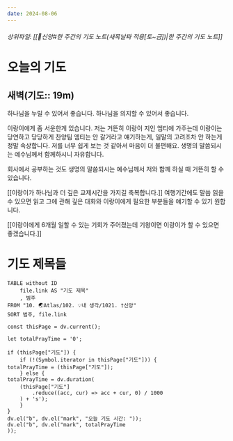 ```yaml
---
date: 2024-08-06
---
```

###### 상위파일: [[🧭신앙#한 주간의 기도 노트(새목날짜 적용[토~금])|한 주간의 기도 노트]]
# 오늘의 기도
## 새벽(기도:: 19m)
하나님을 누릴 수 있어서 좋습니다.
하나님을 의지할 수 있어서 좋습니다.

이랑이에게 좀 서운한게 있습니다. 저는 거뜬히 이랑이 지인 엠티에 가주는데 이랑이는 당연하고 당당하게 찬양팀 엠티는 안 갈거라고 얘기하는게, 일말의 고려조차 안 하는게 정말 속상합니다. 저를 너무 쉽게 보는 것 같아서 마음이 더 불편해요.
생명의 말씀되시는 예수님께서 함께하시니 자유합니다.

회사에서 공부하는 것도 생명의 말씀되시는 예수님께서 저와 함께 하실 때 거뜬히 할 수 있습니다.

[[이랑이가 하나님과 더 깊은 교제시간을 가지길 축복합니다.]] 여행기간에도 말씀 읽을 수 있으면 읽고 그에 관해 깊은 대화와 이랑이에게 필요한 부분들을 얘기할 수 있기 원합니다. 

[[이랑이에게 6개월 일할 수 있는 기회가 주어졌는데 기왕이면 이랑이가 할 수 있으면 좋겠습니다.]]


# 기도 제목들
```dataview
TABLE without ID
	file.link AS "기도 제목"
	, 범주
FROM "10. 🌏Atlas/102. 💡내 생각/1021. †신앙"
SORT 범주, file.link
```

```dataviewjs
const thisPage = dv.current();

let totalPrayTime = '0';

if (thisPage["기도"]) {
	if (!(Symbol.iterator in thisPage["기도"])) {
totalPrayTime = (thisPage["기도"]);
	} else {
totalPrayTime = dv.duration(
	(thisPage["기도"]
		.reduce((acc, cur) => acc + cur, 0) / 1000
	) + 's');
	}
}
dv.el("b", dv.el("mark", "오늘 기도 시간: "));
dv.el("b", dv.el("mark", totalPrayTime
));
```


